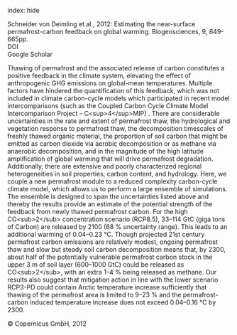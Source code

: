 index: hide

<div class="Citation">

  <div class="Citation-body">
    <div class="Citation-text">Schneider von Deimling et al., 2012: Estimating the near-surface permafrost-carbon feedback on global warming. <span class="Article-journal">Biogeosciences, </span><span class="Article-volume">9, </span>649-665pp.</div>
    <div class="Citation-links">
      <div class="CitationLink" data-href="https://doi.org/10.5194/bg-9-649-2012">
        <div class="CitationLink-icon CitationLink-Doi"></div>
        <div class="CitationLink-text">DOI</div>
      </div>
      <div class="CitationLink" data-href="https://scholar.google.com/scholar?q=10.5194/bg-9-649-2012">
        <div class="CitationLink-icon CitationLink-Scholar"></div>
        <div class="CitationLink-text">Google Scholar</div>
      </div>
    </div>
  </div>
</div>

Thawing of permafrost and the associated release of carbon constitutes a positive feedback in the climate system, elevating the effect of anthropogenic GHG emissions on global-mean temperatures. Multiple factors have hindered the quantification of this feedback, which was not included in climate carbon-cycle models which participated in recent model intercomparisons (such as the Coupled Carbon Cycle Climate Model Intercomparison Project – C&lt;sup&gt;4&lt;/sup&gt;MIP) . There are considerable uncertainties in the rate and extent of permafrost thaw, the hydrological and vegetation response to permafrost thaw, the decomposition timescales of freshly thawed organic material, the proportion of soil carbon that might be emitted as carbon dioxide via aerobic decomposition or as methane via anaerobic decomposition, and in the magnitude of the high latitude amplification of global warming that will drive permafrost degradation. Additionally, there are extensive and poorly characterized regional heterogeneities in soil properties, carbon content, and hydrology. Here, we couple a new permafrost module to a reduced complexity carbon-cycle climate model, which allows us to perform a large ensemble of simulations. The ensemble is designed to span the uncertainties listed above and thereby the results provide an estimate of the potential strength of the feedback from newly thawed permafrost carbon. For the high CO&lt;sub&gt;2&lt;/sub&gt; concentration scenario (RCP8.5), 33–114 GtC (giga tons of Carbon) are released by 2100 (68 % uncertainty range). This leads to an additional warming of 0.04–0.23 °C. Though projected 21st century permafrost carbon emissions are relatively modest, ongoing permafrost thaw and slow but steady soil carbon decomposition means that, by 2300, about half of the potentially vulnerable permafrost carbon stock in the upper 3 m of soil layer (600–1000 GtC) could be released as CO&lt;sub&gt;2&lt;/sub&gt;, with an extra 1–4 % being released as methane. Our results also suggest that mitigation action in line with the lower scenario RCP3-PD could contain Arctic temperature increase sufficiently that thawing of the permafrost area is limited to 9–23 % and the permafrost-carbon induced temperature increase does not exceed 0.04–0.16 °C by 2300.

<div class="Citation-copy">
&copy; Copernicus GmbH, 2012
</div>